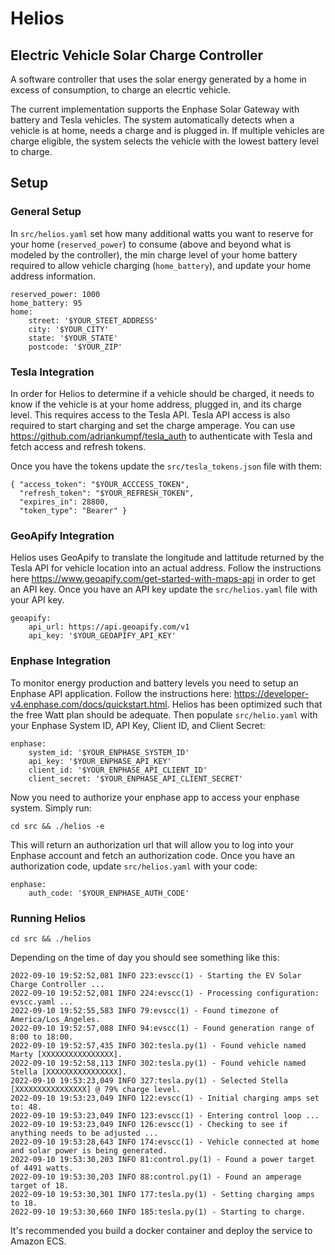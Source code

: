 # Helios
## Electric Vehicle Solar Charge Controller

A software controller that uses the solar energy generated by a home in excess of consumption, to charge an elecrtic vehicle.  

The current implementation supports the Enphase Solar Gateway with battery and Tesla vehicles.  The system automatically detects when a vehicle is at home, needs a charge and is plugged in.  If multiple vehicles are charge eligible, the system selects the vehicle with the lowest battery level to charge.

## Setup

### General Setup

In ```src/helios.yaml``` set how many additional watts you want to reserve for your home (```reserved_power```) to consume (above and beyond what is modeled by the controller), the min charge level of your home battery required to allow vehicle charging (```home_battery```), and update your home address information. 

```
reserved_power: 1000
home_battery: 95
home:
    street: '$YOUR_STEET_ADDRESS'
    city: '$YOUR_CITY'
    state: '$YOUR_STATE'
    postcode: '$YOUR_ZIP'
```

### Tesla Integration

In order for Helios to determine if a vehicle should be charged, it needs to know if the vehicle is at your home address, plugged in, and its charge level.  This requires access to the Tesla API. Tesla API access is also required to start charging and set the charge amperage.  You can use https://github.com/adriankumpf/tesla_auth to authenticate with Tesla and fetch access and refresh tokens. 

Once you have the tokens update the ```src/tesla_tokens.json``` file with them:

```
{ "access_token": "$YOUR_ACCCESS_TOKEN",
  "refresh_token": "$YOUR_REFRESH_TOKEN",
  "expires_in": 28800,
  "token_type": "Bearer" }
  ```

### GeoApify Integration

Helios uses GeoApify to translate the longitude and lattitude returned by the Tesla API for vehicle location into an actual address.  Follow the instructions here https://www.geoapify.com/get-started-with-maps-api in order to get an API key.  Once you have an API key update the ```src/helios.yaml``` file with your API key.

```
geoapify:
    api_url: https://api.geoapify.com/v1
    api_key: '$YOUR_GEOAPIFY_API_KEY'
```

### Enphase Integration

To monitor energy production and battery levels you need to setup an Enphase API application.  Follow the instructions here: https://developer-v4.enphase.com/docs/quickstart.html.  Helios has been optimized such that the free Watt plan should be adequate. Then populate ```src/helio.yaml``` with your Enphase System ID, API Key, Client ID, and Client Secret:

```
enphase:
    system_id: '$YOUR_ENPHASE_SYSTEM_ID'
    api_key: '$YOUR_ENPHASE_API_KEY'
    client_id: '$YOUR_ENPHASE_API_CLIENT_ID'
    client_secret: '$YOUR_ENPHASE_API_CLIENT_SECRET'
```

Now you need to authorize your enphase app to access your enphase system.  Simply run:

```cd src && ./helios -e```

This will return an authorization url that will allow you to log into your Enphase account and fetch an authorization code.  Once you have an authorization code, update ```src/helios.yaml``` with your code:

```
enphase:
    auth_code: '$YOUR_ENPHASE_AUTH_CODE'
```

### Running Helios

```cd src && ./helios```

Depending on the time of day you should see something like this:

```
2022-09-10 19:52:52,081 INFO 223:evscc(1) - Starting the EV Solar Charge Controller ...
2022-09-10 19:52:52,081 INFO 224:evscc(1) - Processing configuration: evscc.yaml ...
2022-09-10 19:52:55,583 INFO 79:evscc(1) - Found timezone of America/Los_Angeles.
2022-09-10 19:52:57,088 INFO 94:evscc(1) - Found generation range of 8:00 to 18:00.
2022-09-10 19:52:57,435 INFO 302:tesla.py(1) - Found vehicle named Marty [XXXXXXXXXXXXXXXX].
2022-09-10 19:52:58,113 INFO 302:tesla.py(1) - Found vehicle named Stella [XXXXXXXXXXXXXXXX].
2022-09-10 19:53:23,049 INFO 327:tesla.py(1) - Selected Stella [XXXXXXXXXXXXXXXX] @ 79% charge level.
2022-09-10 19:53:23,049 INFO 122:evscc(1) - Initial charging amps set to: 48.
2022-09-10 19:53:23,049 INFO 123:evscc(1) - Entering control loop ...
2022-09-10 19:53:23,049 INFO 126:evscc(1) - Checking to see if anything needs to be adjusted ...
2022-09-10 19:53:28,643 INFO 174:evscc(1) - Vehicle connected at home and solar power is being generated.
2022-09-10 19:53:30,203 INFO 81:control.py(1) - Found a power target of 4491 watts.
2022-09-10 19:53:30,203 INFO 88:control.py(1) - Found an amperage target of 18.
2022-09-10 19:53:30,301 INFO 177:tesla.py(1) - Setting charging amps to 18.
2022-09-10 19:53:30,660 INFO 185:tesla.py(1) - Starting to charge.
```

It's recommended you build a docker container and deploy the service to Amazon ECS.
